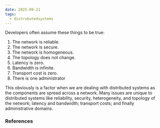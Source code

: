 ```yaml
---
date: 2025-09-21
tags:
  - distrubutedsystems
---
```

Developers often assume these things to be true:
1. The network is reliable.
 2. The network is secure.
 3. The network is homogeneous.
 4. The topology does not change.
 5. Latency is zero.
 6. Bandwidth is infinite.
 7. Transport cost is zero.
 8. There is one administrator

This obviously is a factor when we are dealing with distributed systems as the components are spread across a network. Many issues are unique to distributed systems like reliability, security, heterogeneity, and topology of the network; latency and bandwidth; transport costs; and finally administrative domains.

### References

